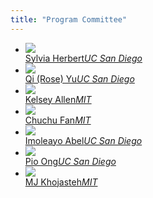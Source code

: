 ```yaml
---
title: "Program Committee"
---
```


<div class="index-key">
<div class="wrap2" >
<div class="index-key-box clear" >
<div class="index-key-right">
<ul class="clear program-committee">

<li> <a href="http://sylviaherbert.com/">
<div> <img src="assets/fig/sylvia-herbert.jpg" class="speaker-mugshot"/> </div>
<span>Sylvia Herbert</span><i>UC San Diego</i>
</a> </li>


<li> <a href="http://roseyu.com/">
<div> <img src="assets/fig/roseyu.jpg" class="speaker-mugshot"/> </div>
<span>Qi (Rose) Yu</span><i>UC San Diego</i>
</a></li>

<li> <a href="https://web.mit.edu/krallen/www/">
<div> <img src="assets/fig/kelseyallen.png" class="speaker-mugshot"/> </div>
<span>Kelsey Allen</span><i>MIT</i>
</a></li>

<li> <a href="https://chuchu.mit.edu">
<div> <img src="assets/fig/ChuchuFan-300x201.jpeg" class="speaker-mugshot"/> </div>
<span>Chuchu Fan</span><i>MIT</i>
</a></li>


<li> <a href="http://flyingv.ucsd.edu/abel/">
<div> <img src="assets/fig/abel.jpg" class="speaker-mugshot"/> </div>
<span>Imoleayo Abel</span><i>UC San Diego</i>
</a></li>

<li> <a href="http://carmenere.ucsd.edu/pio/">
<div> <img src="assets/fig/Pio Ong.jpg" class="speaker-mugshot"/> </div>
<span>Pio Ong</span><i>UC San Diego</i>
</a></li>

<li> <a href="https://acsweb.ucsd.edu/~mkhojast/index.html">
<div> <img src="assets/fig/mjkhojasteh.jpg" class="speaker-mugshot"/> </div>
<span>MJ Khojasteh</span><i>MIT</i>
</a></li>

</ul>
</div>
</div>
</div>
</div>

<div style="clear: both" ></div>
